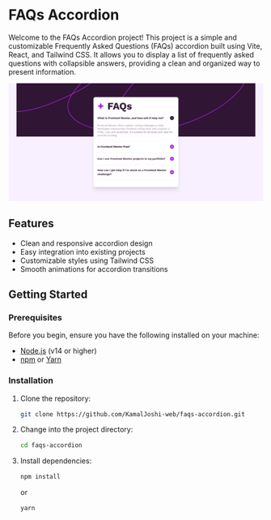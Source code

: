# FAQs Accordion

Welcome to the FAQs Accordion project! This project is a simple and customizable Frequently Asked Questions (FAQs) accordion built using Vite, React, and Tailwind CSS. It allows you to display a list of frequently asked questions with collapsible answers, providing a clean and organized way to present information.

![FAQs Accordion](screenshot.png)

## Features

- Clean and responsive accordion design
- Easy integration into existing projects
- Customizable styles using Tailwind CSS
- Smooth animations for accordion transitions

## Getting Started

### Prerequisites

Before you begin, ensure you have the following installed on your machine:

- [Node.js](https://nodejs.org/) (v14 or higher)
- [npm](https://www.npmjs.com/) or [Yarn](https://yarnpkg.com/)

### Installation

1. Clone the repository:

   ```bash
   git clone https://github.com/KamalJoshi-web/faqs-accordion.git
   ```

2. Change into the project directory:

   ```bash
   cd faqs-accordion
   ```

3. Install dependencies:

   ```bash
   npm install
   ```

   or

   ```bash
   yarn
   ```
